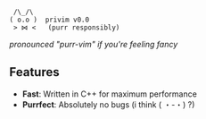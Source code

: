      /\_/\  
    ( o.o )  privim v0.0
     > ⋈ <   (purr responsibly)

*pronounced "purr-vim" if you're feeling fancy*

## Features
- **Fast**: Written in C++ for maximum performance
- **Purrfect**: Absolutely no bugs (i think ( ・-・) ?)
